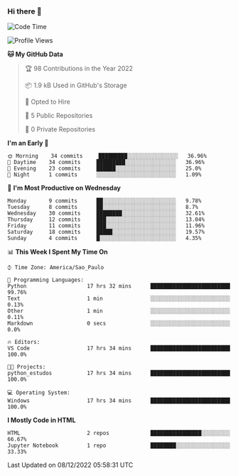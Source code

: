 ### Hi there 👋

<!--
**igabriel-gb/igabriel-gb** is a ✨ _special_ ✨ repository because its `README.md` (this file) appears on your GitHub profile.

Here are some ideas to get you started:

- 🔭 I’m currently working on ...
- 🌱 I’m currently learning ...
- 👯 I’m looking to collaborate on ...
- 🤔 I’m looking for help with ...
- 💬 Ask me about ...
- 📫 How to reach me: ...
- 😄 Pronouns: ...
- ⚡ Fun fact: ...
-->

<!--START_SECTION:waka-->
![Code Time](http://img.shields.io/badge/Code%20Time-63%20hrs%2011%20mins-blue)

![Profile Views](http://img.shields.io/badge/Profile%20Views-0-blue)

**🐱 My GitHub Data** 

> 🏆 98 Contributions in the Year 2022
 > 
> 📦 1.9 kB Used in GitHub's Storage 
 > 
> 💼 Opted to Hire
 > 
> 📜 5 Public Repositories 
 > 
> 🔑 0 Private Repositories  
 > 
**I'm an Early 🐤** 

```text
🌞 Morning    34 commits     █████████░░░░░░░░░░░░░░░░   36.96% 
🌇 Daytime    34 commits     █████████░░░░░░░░░░░░░░░░   36.96% 
🌃 Evening    23 commits     ██████░░░░░░░░░░░░░░░░░░░   25.0% 
🌙 Night      1 commits      ░░░░░░░░░░░░░░░░░░░░░░░░░   1.09%

```
📅 **I'm Most Productive on Wednesday** 

```text
Monday       9 commits      ██░░░░░░░░░░░░░░░░░░░░░░░   9.78% 
Tuesday      8 commits      ██░░░░░░░░░░░░░░░░░░░░░░░   8.7% 
Wednesday    30 commits     ████████░░░░░░░░░░░░░░░░░   32.61% 
Thursday     12 commits     ███░░░░░░░░░░░░░░░░░░░░░░   13.04% 
Friday       11 commits     ███░░░░░░░░░░░░░░░░░░░░░░   11.96% 
Saturday     18 commits     █████░░░░░░░░░░░░░░░░░░░░   19.57% 
Sunday       4 commits      █░░░░░░░░░░░░░░░░░░░░░░░░   4.35%

```


📊 **This Week I Spent My Time On** 

```text
⌚︎ Time Zone: America/Sao_Paulo

💬 Programming Languages: 
Python                   17 hrs 32 mins      █████████████████████████   99.76% 
Text                     1 min               ░░░░░░░░░░░░░░░░░░░░░░░░░   0.13% 
Other                    1 min               ░░░░░░░░░░░░░░░░░░░░░░░░░   0.11% 
Markdown                 0 secs              ░░░░░░░░░░░░░░░░░░░░░░░░░   0.0%

🔥 Editors: 
VS Code                  17 hrs 34 mins      █████████████████████████   100.0%

🐱‍💻 Projects: 
python_estudos           17 hrs 34 mins      █████████████████████████   100.0%

💻 Operating System: 
Windows                  17 hrs 34 mins      █████████████████████████   100.0%

```

**I Mostly Code in HTML** 

```text
HTML                     2 repos             ████████████████░░░░░░░░░   66.67% 
Jupyter Notebook         1 repo              ████████░░░░░░░░░░░░░░░░░   33.33%

```



 Last Updated on 08/12/2022 05:58:31 UTC
<!--END_SECTION:waka-->
